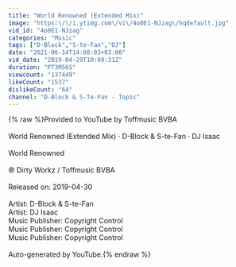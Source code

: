 ```yaml
---
title: "World Renowned (Extended Mix)"
image: "https:\/\/i.ytimg.com\/vi\/4o0E1-NJzag\/hqdefault.jpg"
vid_id: "4o0E1-NJzag"
categories: "Music"
tags: ["D-Block","S-te-Fan","DJ"]
date: "2021-06-14T14:08:03+03:00"
vid_date: "2019-04-29T10:08:31Z"
duration: "PT3M56S"
viewcount: "137449"
likeCount: "1537"
dislikeCount: "64"
channel: "D-Block & S-Te-Fan - Topic"
---
```

{% raw %}Provided to YouTube by Toffmusic BVBA<br /><br />World Renowned (Extended Mix) · D-Block &amp; S-te-Fan · DJ Isaac<br /><br />World Renowned<br /><br />℗ Dirty Workz / Toffmusic BVBA<br /><br />Released on: 2019-04-30<br /><br />Artist: D-Block &amp; S-te-Fan<br />Artist: DJ Isaac<br />Music  Publisher: Copyright Control<br />Music  Publisher: Copyright Control<br />Music  Publisher: Copyright Control<br /><br />Auto-generated by YouTube.{% endraw %}
